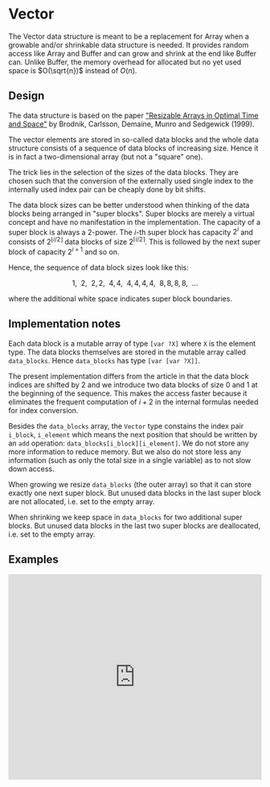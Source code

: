 # Vector

The Vector data structure is meant to be a replacement for Array when a growable and/or shrinkable data structure is needed.
It provides random access like Array and Buffer and can grow and shrink at the end like Buffer can.
Unlike Buffer, the memory overhead for allocated but no yet used space is $O(\sqrt{n})$ instead of $O(n)$.

## Design

The data structure is based on the paper ["Resizable Arrays in Optimal Time and Space"](https://sedgewick.io/wp-content/themes/sedgewick/papers/1999Optimal.pdf) by Brodnik, Carlsson, Demaine, Munro and Sedgewick (1999).

The vector elements are stored in so-called data blocks and
the whole data structure consists of a sequence of data blocks of increasing size.
Hence it is in fact a two-dimensional array (but not a "square" one).

The trick lies in the selection of the sizes of the data blocks. 
They are chosen such that the conversion of the externally used single index 
to the internally used index pair can be cheaply done by bit shifts.

The data block sizes can be better understood when thinking of the data blocks being arranged in "super blocks".
Super blocks are merely a virtual concept and have no manifestation in the implementation.
The capacity of a super block is always a $2$-power.
The $i$-th super block has capacity $2^i$ and consists of $2^{\lfloor i / 2\rfloor}$ data blocks of size $2^{\lceil i / 2 \rceil}$.
This is followed by the next super block of capacity $2^{i+1}$ and so on.

Hence, the sequence of data block sizes look like this:

$$1,\ \ 2,\ \ 2,2,\ \ 4,4,\ \ 4,4,4,4,\ \ 8,8,8,8,\ \ ...$$

where the additional white space indicates super block boundaries. 

## Implementation notes

Each data block is a mutable array of type `[var ?X]` where `X` is the element type.
The data blocks themselves are stored in the mutable array called `data_blocks`.
Hence `data_blocks` has type `[var [var ?X]]`.

The present implementation differs from the article in that the data block indices are shifted by $2$ and we introduce two data blocks of size $0$ and $1$ at the beginning of the sequence.
This makes the access faster because it eliminates the frequent computation of $i+2$ in the internal formulas needed for index conversion.

Besides the `data_blocks` array, the `Vector` type constains the index pair `i_block`, `i_element` which means the next position that should be written by an `add` operation:
`data_blocks[i_block][i_element]`.
We do not store any more information to reduce memory.
But we also do not store less any information (such as only the total size in a single variable)
as to not slow down access.

When growing we resize `data_blocks` (the outer array) so that it can store exactly one next super block. But unused data blocks in the last super block are not allocated, i.e. set to the empty array. 

When shrinking we keep space in `data_blocks` for two additional super blocks. But unused data blocks in the last two super blocks are deallocated, i.e. set to the empty array.

## Examples

<iframe src="https://embed.smartcontracts.org/motoko/g/2fkWTFU9s4KAePQnz2SPmGQV6TQnhFUVpxE4BxC6YdxAbDUE7gF2Ukk6xL9BmniiJq8Pk9NYNwrMcmk6f9V4dN3HsvkCv75rWQCW2TMiSNg4okGghT8HgAGbL725V5zgucuAQV9D151NLDSkrhQ896mxCkDufa7is9Z2Wiz6EnnF5aEbebnyBtSyTNUPnY4NhysUWCQEurQfLEegNhD?lines=12" width="100%" height="408" style="border:0" title="Motoko code snippet" />